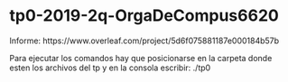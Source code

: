 # tp0-2019-2q-OrgaDeCompus6620

<comando>
Informe:     
  https://www.overleaf.com/project/5d6f075881187e000184b57b

Para ejecutar los comandos hay que posicionarse en la carpeta donde esten los archivos del tp y en la consola escribir: ./tp0 <comando>
